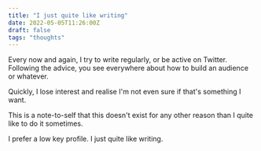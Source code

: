 ```yaml
---
title: "I just quite like writing"
date: 2022-05-05T11:26:00Z
draft: false
tags: "thoughts"
---
```


Every now and again, I try to write regularly, or be active on Twitter. Following the advice, you see everywhere about how to build an audience or whatever.

Quickly, I lose interest and realise I'm not even sure if that's something I want.

This is a note-to-self that this doesn't exist for any other reason than I quite like to do it sometimes.

I prefer a low key profile. I just quite like writing.
